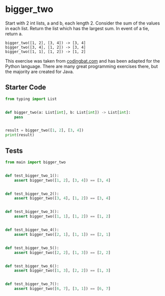 # bigger_two





Start with 2 int lists, a and b, each length 2. Consider the sum of the values in each list. Return the list which has the largest sum. In event of a tie, return a.

```
bigger_two([1, 2], [3, 4]) -> [3, 4]
bigger_two([3, 4], [1, 2]) -> [3, 4]
bigger_two([1, 1], [1, 2]) -> [1, 2]
```

This exercise was taken from [codingbat.com](https://codingbat.com/prob/p109537) and has been adapted for the Python language. There are many great programming exercises there, but the majority are created for Java.

## Starter Code
```python
from typing import List


def bigger_two(a: List[int], b: List[int]) -> List[int]:
    pass


result = bigger_two([1, 2], [3, 4])
print(result)
```

## Tests
```python
from main import bigger_two


def test_bigger_two_1():
    assert bigger_two([1, 2], [3, 4]) == [3, 4]


def test_bigger_two_2():
    assert bigger_two([3, 4], [1, 2]) == [3, 4]


def test_bigger_two_3():
    assert bigger_two([1, 1], [1, 2]) == [1, 2]


def test_bigger_two_4():
    assert bigger_two([2, 1], [1, 1]) == [2, 1]


def test_bigger_two_5():
    assert bigger_two([2, 2], [1, 3]) == [2, 2]


def test_bigger_two_6():
    assert bigger_two([1, 3], [2, 2]) == [1, 3]


def test_bigger_two_7():
    assert bigger_two([6, 7], [3, 1]) == [6, 7]
```

